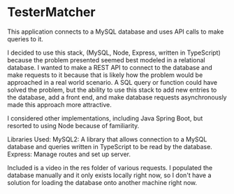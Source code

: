 # TesterMatcher
This application connects to a MySQL database and uses API calls to make queries to it.

I decided to use this stack, (MySQL, Node, Express, written in TypeScript) because the problem presented seemed best modeled in a relational database. I wanted to make a 
REST API to connect to the database and make requests to it because that is likely how the problem would be approached in a real world scenario. A SQL query or 
function could have solved the problem, but the ability to use this stack to add new entries to the database, add a front end, and make database requests asynchronously made this approach more attractive. 

I considered other implementations, including Java Spring Boot, but resorted to using Node because of familiarity.

Libraries Used:
MySQL2: A library that allows connection to a MySQL database and queries written in TypeScript to be read by the database.
Express: Manage routes and set up server.

Included is a video in the res folder of various requests. I populated the database manually and it only exists locally right now, so I don't have a solution for loading the database onto another machine right now.  
